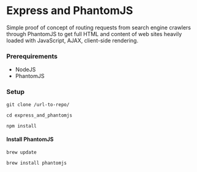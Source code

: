 # Express and PhantomJS

Simple proof of concept of routing requests from search engine crawlers through PhantomJS to get full HTML and content of web sites heavily loaded with JavaScript, AJAX, client-side rendering.

### Prerequirements

* NodeJS
* PhantomJS


### Setup

```
git clone /url-to-repo/

cd express_and_phantomjs

npm install
```

#### Install PhantomJS

```
brew update

brew install phantomjs
```